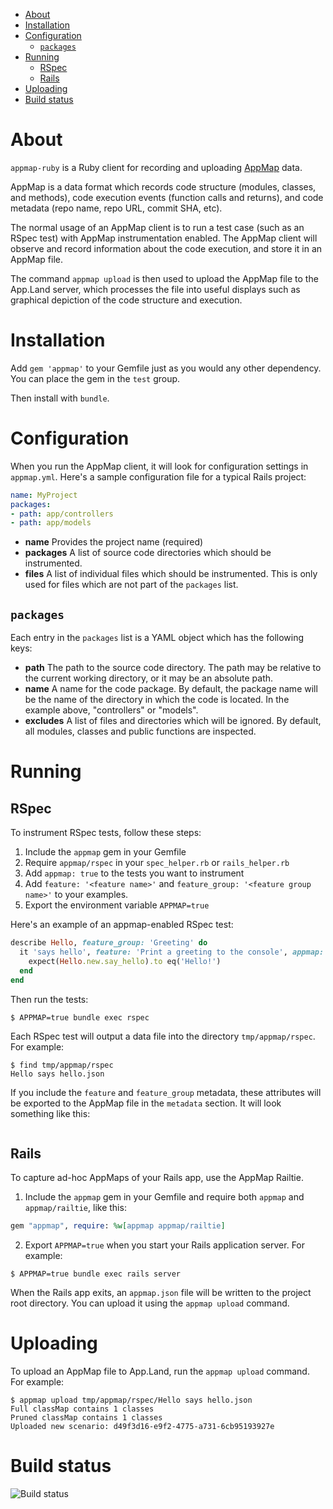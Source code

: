 - [About](#about)
- [Installation](#installation)
- [Configuration](#configuration)
  - [`packages`](#packages)
- [Running](#running)
  - [RSpec](#rspec)
  - [Rails](#rails)
- [Uploading](#uploading)
- [Build status](#build-status)

# About

`appmap-ruby` is a Ruby client for recording and uploading [AppMap](https://github.com/applandinc/appmap) data.

AppMap is a data format which records code structure (modules, classes, and methods), code execution events
(function calls and returns), and code metadata (repo name, repo URL, commit SHA, etc).

The normal usage of an AppMap client is to run a test case (such as an RSpec test) with AppMap instrumentation enabled.
The AppMap client will observe and record information about the code execution, and store it in an AppMap file.

The command `appmap upload` is then used to upload the AppMap file to the App.Land server, which processes the file into
useful displays such as graphical depiction of the code structure and execution.

# Installation

Add `gem 'appmap'` to your Gemfile just as you would any other dependency. You can place the gem in the `test` group.

Then install with `bundle`. 

# Configuration

When you run the AppMap client, it will look for configuration settings in `appmap.yml`. Here's a sample configuration
file for a typical Rails project:

```yaml
name: MyProject
packages:
- path: app/controllers
- path: app/models
```

* **name** Provides the project name (required)
* **packages** A list of source code directories which should be instrumented.
* **files** A list of individual files which should be instrumented. This is only used for files which are
  not part of the `packages` list.

## `packages`

Each entry in the `packages` list is a YAML object which has the following keys:

* **path** The path to the source code directory. The path may be relative to the current working directory, or it may
  be an absolute path.
* **name** A name for the code package. By default, the package name will be the name of the directory in which the code
  is located. In the example above, "controllers" or "models".
* **excludes** A list of files and directories which will be ignored. By default, all modules, classes and public
  functions are inspected.

# Running

## RSpec

To instrument RSpec tests, follow these steps:

1) Include the `appmap` gem in your Gemfile
2) Require `appmap/rspec` in your `spec_helper.rb` or `rails_helper.rb`
3) Add `appmap: true` to the tests you want to instrument
4) Add `feature: '<feature name>'` and `feature_group: '<feature group name>'` to your 
   examples. 
5) Export the environment variable `APPMAP=true`

Here's an example of an appmap-enabled RSpec test:

```ruby
describe Hello, feature_group: 'Greeting' do
  it 'says hello', feature: 'Print a greeting to the console', appmap: true do
    expect(Hello.new.say_hello).to eq('Hello!')
  end
end
```

Then run the tests:

```sh-session
$ APPMAP=true bundle exec rspec
```

Each RSpec test will output a data file into the directory `tmp/appmap/rspec`. For example:

```
$ find tmp/appmap/rspec
Hello says hello.json
```

If you include the `feature` and `feature_group` metadata, these attributes will be exported to the AppMap file in the
`metadata` section. It will look something like this:

```json

```

## Rails

To capture ad-hoc AppMaps of your Rails app, use the AppMap Railtie.

1) Include the `appmap` gem in your Gemfile and require both `appmap` and `appmap/railtie`, like this:

```ruby
gem "appmap", require: %w[appmap appmap/railtie]
```

2) Export `APPMAP=true` when you start your Rails application server. For example:

```sh-session
$ APPMAP=true bundle exec rails server
```

When the Rails app exits, an `appmap.json` file will be written to the project root directory. You can upload it using
the `appmap upload` command.

# Uploading

To upload an AppMap file to App.Land, run the `appmap upload` command. For example:

```sh-session
$ appmap upload tmp/appmap/rspec/Hello says hello.json
Full classMap contains 1 classes
Pruned classMap contains 1 classes
Uploaded new scenario: d49f3d16-e9f2-4775-a731-6cb95193927e
```

# Build status

![Build status](https://travis-ci.org/applandinc/appmap-ruby.svg?branch=master)
